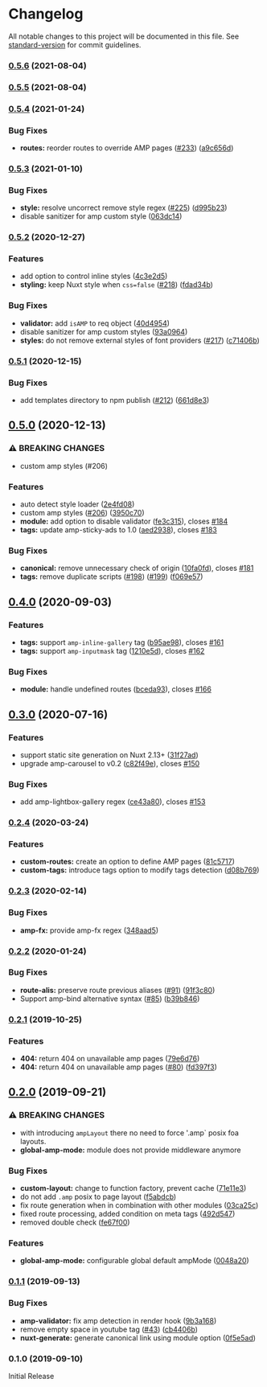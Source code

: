 # Changelog

All notable changes to this project will be documented in this file. See [standard-version](https://github.com/conventional-changelog/standard-version) for commit guidelines.

### [0.5.6](https://github.com/nuxt-community/amp-module/compare/v0.5.5...v0.5.6) (2021-08-04)

### [0.5.5](https://github.com/nuxt-community/amp-module/compare/v0.5.4...v0.5.5) (2021-08-04)

### [0.5.4](https://github.com/nuxt-community/amp-module/compare/v0.5.3...v0.5.4) (2021-01-24)


### Bug Fixes

* **routes:** reorder routes to override AMP pages ([#233](https://github.com/nuxt-community/amp-module/issues/233)) ([a9c656d](https://github.com/nuxt-community/amp-module/commit/a9c656d64addc7bdc711cccdbef33566cc035d10))

### [0.5.3](https://github.com/nuxt-community/amp-module/compare/v0.5.2...v0.5.3) (2021-01-10)


### Bug Fixes

* **style:** resolve uncorrect remove style regex ([#225](https://github.com/nuxt-community/amp-module/issues/225)) ([d995b23](https://github.com/nuxt-community/amp-module/commit/d995b23e5d061c1783d342d81855aec6aa202d2e))
* disable sanitizer for amp custom style ([063dc14](https://github.com/nuxt-community/amp-module/commit/063dc1429058f7c3ae7dc132821989b69a817ff5))

### [0.5.2](https://github.com/nuxt-community/amp-module/compare/v0.5.1...v0.5.2) (2020-12-27)


### Features

* add option to control inline styles ([4c3e2d5](https://github.com/nuxt-community/amp-module/commit/4c3e2d598ab5bd54e5efab8dd287b5fa57df53e8))
* **styling:** keep Nuxt style when `css=false` ([#218](https://github.com/nuxt-community/amp-module/issues/218)) ([fdad34b](https://github.com/nuxt-community/amp-module/commit/fdad34b09534392cd6009b4f1a9eaec41c37eb6b))


### Bug Fixes

* **validator:** add `isAMP` to req object ([40d4954](https://github.com/nuxt-community/amp-module/commit/40d4954ff28d3eabfdb7b1c0a8ad1057867a21b6))
* disable sanitizer for amp custom styles ([93a0964](https://github.com/nuxt-community/amp-module/commit/93a0964a59173d916681c2db347c5e183213f0b1))
* **styles:** do not remove external styles of font providers ([#217](https://github.com/nuxt-community/amp-module/issues/217)) ([c71406b](https://github.com/nuxt-community/amp-module/commit/c71406bb80438abfc61d9b8afd7ede83ef97dbbb))

### [0.5.1](https://github.com/nuxt-community/amp-module/compare/v0.5.0...v0.5.1) (2020-12-15)


### Bug Fixes

* add templates directory to npm publish ([#212](https://github.com/nuxt-community/amp-module/issues/212)) ([661d8e3](https://github.com/nuxt-community/amp-module/commit/661d8e3c5e541662e5421d57afcb27d67d54600d))

## [0.5.0](https://github.com/nuxt-community/amp-module/compare/v0.4.0...v0.5.0) (2020-12-13)


### ⚠ BREAKING CHANGES

* custom amp styles (#206)

### Features

* auto detect style loader ([2e4fd08](https://github.com/nuxt-community/amp-module/commit/2e4fd08472ed67a8e54a0236ea2feb3eaef8cb55))
* custom amp styles ([#206](https://github.com/nuxt-community/amp-module/issues/206)) ([3950c70](https://github.com/nuxt-community/amp-module/commit/3950c705456e7c3590a69e71e7dbebda64616a32))
* **module:** add option to disable validator ([fe3c315](https://github.com/nuxt-community/amp-module/commit/fe3c315213217d959a896ffdd6df52ca1f5bd081)), closes [#184](https://github.com/nuxt-community/amp-module/issues/184)
* **tags:** update amp-sticky-ads to 1.0 ([aed2938](https://github.com/nuxt-community/amp-module/commit/aed29384a12493d47182803cf5832d95e4d28dd6)), closes [#183](https://github.com/nuxt-community/amp-module/issues/183)


### Bug Fixes

* **canonical:** remove unnecessary check of origin ([10fa0fd](https://github.com/nuxt-community/amp-module/commit/10fa0fda630c08f2e7959bcb9953cd7b40acd766)), closes [#181](https://github.com/nuxt-community/amp-module/issues/181)
* **tags:** remove duplicate scripts ([#198](https://github.com/nuxt-community/amp-module/issues/198)) ([#199](https://github.com/nuxt-community/amp-module/issues/199)) ([f069e57](https://github.com/nuxt-community/amp-module/commit/f069e572aef3db5d93320070bb4634c75cccf0e5))

## [0.4.0](https://github.com/nuxt-community/amp-module/compare/v0.3.0...v0.4.0) (2020-09-03)


### Features

* **tags:** support `amp-inline-gallery` tag ([b95ae98](https://github.com/nuxt-community/amp-module/commit/b95ae981592a1caf420938ccaf58b96a3818186e)), closes [#161](https://github.com/nuxt-community/amp-module/issues/161)
* **tags:** support `amp-inputmask` tag ([1210e5d](https://github.com/nuxt-community/amp-module/commit/1210e5dadb0f027893d78d75f7ae41a3c267479d)), closes [#162](https://github.com/nuxt-community/amp-module/issues/162)


### Bug Fixes

* **module:** handle undefined routes ([bceda93](https://github.com/nuxt-community/amp-module/commit/bceda93f1791ffb13b08bea3bf3de350f804863f)), closes [#166](https://github.com/nuxt-community/amp-module/issues/166)

## [0.3.0](https://github.com/nuxt-community/amp-module/compare/v0.2.4...v0.3.0) (2020-07-16)


### Features

* support static site generation on Nuxt 2.13+ ([31f27ad](https://github.com/nuxt-community/amp-module/commit/31f27ad3fbe805aa34a91fa9a894cede42560f36))
* upgrade amp-carousel to v0.2 ([c82f49e](https://github.com/nuxt-community/amp-module/commit/c82f49e753c792a8c222689658f624ca7ce0f07e)), closes [#150](https://github.com/nuxt-community/amp-module/issues/150)


### Bug Fixes

* add amp-lightbox-gallery regex ([ce43a80](https://github.com/nuxt-community/amp-module/commit/ce43a80673005a3bd5932d336e7cef282fac13eb)), closes [#153](https://github.com/nuxt-community/amp-module/issues/153)

### [0.2.4](https://github.com/nuxt-community/amp-module/compare/v0.2.3...v0.2.4) (2020-03-24)


### Features

* **custom-routes:** create an option to define AMP pages ([81c5717](https://github.com/nuxt-community/amp-module/commit/81c57175614b4484b3708380cc60c1e3e9595568))
* **custom-tags:** introduce tags option to modify tags detection ([d08b769](https://github.com/nuxt-community/amp-module/commit/d08b7697123eb96d8684e315037c8cb97fba0fcd))

### [0.2.3](https://github.com/nuxt-community/amp-module/compare/v0.2.2...v0.2.3) (2020-02-14)


### Bug Fixes

* **amp-fx:** provide amp-fx regex ([348aad5](https://github.com/nuxt-community/amp-module/commit/348aad5593fb33ebb9319ee3a94620ae80eaf869))

### [0.2.2](https://github.com/nuxt-community/amp-module/compare/v0.2.1...v0.2.2) (2020-01-24)


### Bug Fixes

* **route-alis:** preserve route previous aliases ([#91](https://github.com/nuxt-community/amp-module/issues/91)) ([91f3c80](https://github.com/nuxt-community/amp-module/commit/91f3c80e297df90a1b0d357fc7e432fa7b977691))
* Support amp-bind alternative syntax ([#85](https://github.com/nuxt-community/amp-module/issues/85)) ([b39b846](https://github.com/nuxt-community/amp-module/commit/b39b846a54007408389bdb6022e18b1e07185d1c))

### [0.2.1](https://github.com/nuxt-community/amp-module/compare/v0.2.0...v0.2.1) (2019-10-25)


### Features

* **404:** return 404 on unavailable amp pages ([79e6d76](https://github.com/nuxt-community/amp-module/commit/79e6d76))
* **404:** return 404 on unavailable amp pages ([#80](https://github.com/nuxt-community/amp-module/issues/80)) ([fd397f3](https://github.com/nuxt-community/amp-module/commit/fd397f3))

## [0.2.0](https://github.com/nuxt-community/amp-module/compare/v0.1.1...v0.2.0) (2019-09-21)


### ⚠ BREAKING CHANGES

* with introducing `ampLayout` there no need to force '.amp` posix foa layouts.
* **global-amp-mode:** module does not provide middleware anymore

### Bug Fixes

* **custom-layout:** change to function factory, prevent cache ([71e11e3](https://github.com/nuxt-community/amp-module/commit/71e11e3))
* do not add `.amp` posix to page layout ([f5abdcb](https://github.com/nuxt-community/amp-module/commit/f5abdcb))
* fix route generation when in combination with other modules ([03ca25c](https://github.com/nuxt-community/amp-module/commit/03ca25c))
* fixed route processing, added condition on meta tags ([492d547](https://github.com/nuxt-community/amp-module/commit/492d547))
* removed double check ([fe67f00](https://github.com/nuxt-community/amp-module/commit/fe67f00))


### Features

* **global-amp-mode:** configurable global default ampMode ([0048a20](https://github.com/nuxt-community/amp-module/commit/0048a20))

### [0.1.1](https://github.com/nuxt-community/amp-module/compare/v0.1.0...v0.1.1) (2019-09-13)


### Bug Fixes

* **amp-validator:** fix amp detection in render hook ([9b3a168](https://github.com/nuxt-community/amp-module/commit/9b3a168))
* remove empty space in youtube tag ([#43](https://github.com/nuxt-community/amp-module/issues/43)) ([cb4406b](https://github.com/nuxt-community/amp-module/commit/cb4406b))
* **nuxt-generate:** generate canonical link using module option ([0f5e5ad](https://github.com/nuxt-community/amp-module/commit/0f5e5ad))

### 0.1.0 (2019-09-10)

Initial Release